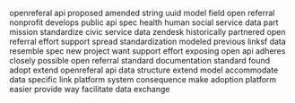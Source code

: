openreferal api proposed amended string uuid model field open referral nonprofit develops public api spec health human social service data part mission standardize civic service data zendesk historically partnered open referral effort support spread standardization modeled previous linksf data resemble spec new project want support effort exposing open api adheres closely possible open referral standard documentation standard found adopt extend openreferal api data structure extend model accommodate data specific link platform system consequence make adoption platform easier provide way facilitate data exchange